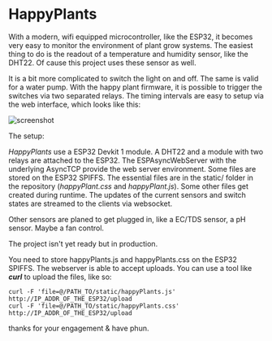 HappyPlants
============

With a modern, wifi equipped microcontroller, like the ESP32, it becomes very easy to monitor
the environment of plant grow systems. The easiest thing to do is the readout of a temperature
and humidity sensor, like the DHT22. Of cause this project uses these sensor as well.

It is a bit more complicated to switch the light on and off. The same is valid for a water pump.
With the happy plant firmware, it is possible to trigger the switches via two separated relays.
The timing intervals are easy to setup via the web interface, which looks like this:

![screenshot](https://repository-images.githubusercontent.com/336855480/5866e500-6e41-11eb-8c1a-b29520fe7d47)

The setup:

*HappyPlants* use a ESP32 Devkit 1 module. A DHT22 and a module with two relays
are attached to the ESP32. The ESPAsyncWebServer with the underlying AsyncTCP
provide the web server environment. Some files are stored on the ESP32 SPIFFS.
The essential files are in the static/ folder in the repository (_happyPlant.css_
and _happyPlant.js_). Some other files get created during runtime. The updates of
the current sensors and switch states are streamed to the clients via websocket.

Other sensors are planed to get plugged in, like a EC/TDS sensor, a pH sensor.
Maybe a fan control.

The project isn't yet ready but in production.

You need to store happyPlants.js and happyPlants.css on the ESP32 SPIFFS.
The webserver is able to accept uploads. You can use a tool like **_curl_** to
upload the files, like so:
```
curl -F 'file=@/PATH_TO/static/happyPlants.js' http://IP_ADDR_OF_THE_ESP32/upload
curl -F 'file=@/PATH_TO/static/happyPlants.css' http://IP_ADDR_OF_THE_ESP32/upload
```

thanks for your engagement & have phun.
